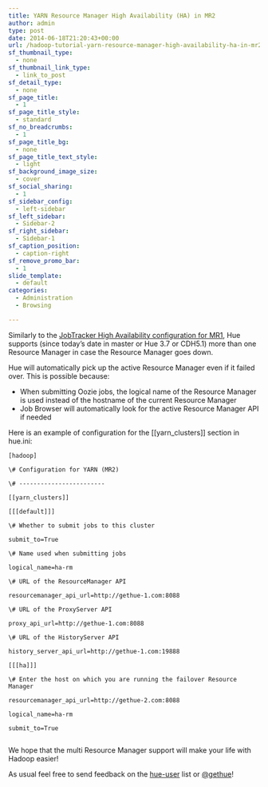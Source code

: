 ```yaml
---
title: YARN Resource Manager High Availability (HA) in MR2
author: admin
type: post
date: 2014-06-18T21:20:43+00:00
url: /hadoop-tutorial-yarn-resource-manager-high-availability-ha-in-mr2/
sf_thumbnail_type:
  - none
sf_thumbnail_link_type:
  - link_to_post
sf_detail_type:
  - none
sf_page_title:
  - 1
sf_page_title_style:
  - standard
sf_no_breadcrumbs:
  - 1
sf_page_title_bg:
  - none
sf_page_title_text_style:
  - light
sf_background_image_size:
  - cover
sf_social_sharing:
  - 1
sf_sidebar_config:
  - left-sidebar
sf_left_sidebar:
  - Sidebar-2
sf_right_sidebar:
  - Sidebar-1
sf_caption_position:
  - caption-right
sf_remove_promo_bar:
  - 1
slide_template:
  - default
categories:
  - Administration
  - Browsing

---
```

Similarly to the [JobTracker High Availability configuration for MR1][1], Hue supports (since today’s date in master or Hue 3.7 or CDH5.1) more than one Resource Manager in case the Resource Manager goes down.

Hue will automatically pick up the active Resource Manager even if it failed over. This is possible because:

  * When submitting Oozie jobs, the logical name of the Resource Manager is used instead of the hostname of the current Resource Manager
  * Job Browser will automatically look for the active Resource Manager API if needed

Here is an example of configuration for the [[yarn_clusters]] section in hue.ini:

<pre><code class="bash">[hadoop]

\# Configuration for YARN (MR2)

\# ------------------------

[[yarn_clusters]]

[[[default]]]

\# Whether to submit jobs to this cluster

submit_to=True

\# Name used when submitting jobs

logical_name=ha-rm

\# URL of the ResourceManager API

resourcemanager_api_url=http://gethue-1.com:8088

\# URL of the ProxyServer API

proxy_api_url=http://gethue-1.com:8088

\# URL of the HistoryServer API

history_server_api_url=http://gethue-1.com:19888

[[[ha]]]

\# Enter the host on which you are running the failover Resource Manager

resourcemanager_api_url=http://gethue-2.com:8088

logical_name=ha-rm

submit_to=True

</code></pre>

We hope that the multi Resource Manager support will make your life with Hadoop easier!

As usual feel free to send feedback on the [hue-user][2] list or [@gethue][3]!

 [1]: https://gethue.com/jobtracker-high-availability-ha-in-mr1/
 [2]: http://groups.google.com/a/cloudera.org/group/hue-user
 [3]: https://twitter.com/gethue
